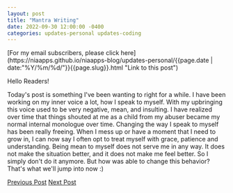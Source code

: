 ```yaml
---
layout: post
title: "Mantra Writing"
date: 2022-09-30 12:00:00 -0400
categories: updates-personal updates-coding
---
```


<div class="thumbnail">
  <img id="" src="/../../images/img.jpg" alt="">
  </div>
<!-- HTML Meta Tags -->
<meta name="description" content="">

<!-- Facebook Meta Tags -->
<meta property="og:url" content="https://niaapps.github.io/niaapps-blog/updates-coding/2021/07/15/INIT-Hackathon.html/">
<meta property="og:type" content="website">
<meta property="og:title" content="">
<meta property="og:description" content="">
<meta property="og:image" content="">

<!-- Twitter Meta Tags -->
<meta name="twitter:card" content="summary_large_image">
<meta name="twitter:site" content="@niawillie" />
<meta property="twitter:url" content="">
<meta name="twitter:title" content="">
<meta name="twitter:description" content="">
<meta name="twitter:image" content="">

<!-- Need to copy/paste to each post: Don't forget to change updates-personal or updates-coding-->
<div class="feed" markdown="1">
 [For my email subscribers, please click here](https://niaapps.github.io/niaapps-blog/updates-personal/{{page.date | date:"%Y/%m/%d/"}}{{page.slug}}.html "Link to this post")
</div>

Hello Readers!

Today's post is something I've been wanting to right for a while. I have been working on my inner voice a lot, how I speak to myself. With my upbringing this voice used to be very negative, mean, and insulting. I have realized over time that things shouted at me as a child from my abuser became my normal internal monologue over time. Changing the way I speak to myself has been really freeing. When I mess up or have a moment that I need to grow in, I can now say I often opt to treat myself with grace, patience and understanding. Being mean to myself does not serve me in any way. It does not make the situation better, and it does not make me feel better. So I simply don't do it anymore. But how was able to change this behavior? That's what we'll jump into now :)







<!-- Buttons for Blog post update prev with last post regularly don't forget date and title-->
<div class="button-post">
   <a href="https://niaapps.github.io/niaapps-blog/updates-coding/2021/08/02/Must-Have-Dev-Skills.html" class="post-button" id="button-nxt">Previous Post</a>
    <a href="" class="post-button" id="button-nxt">Next Post</a>

  </div>
